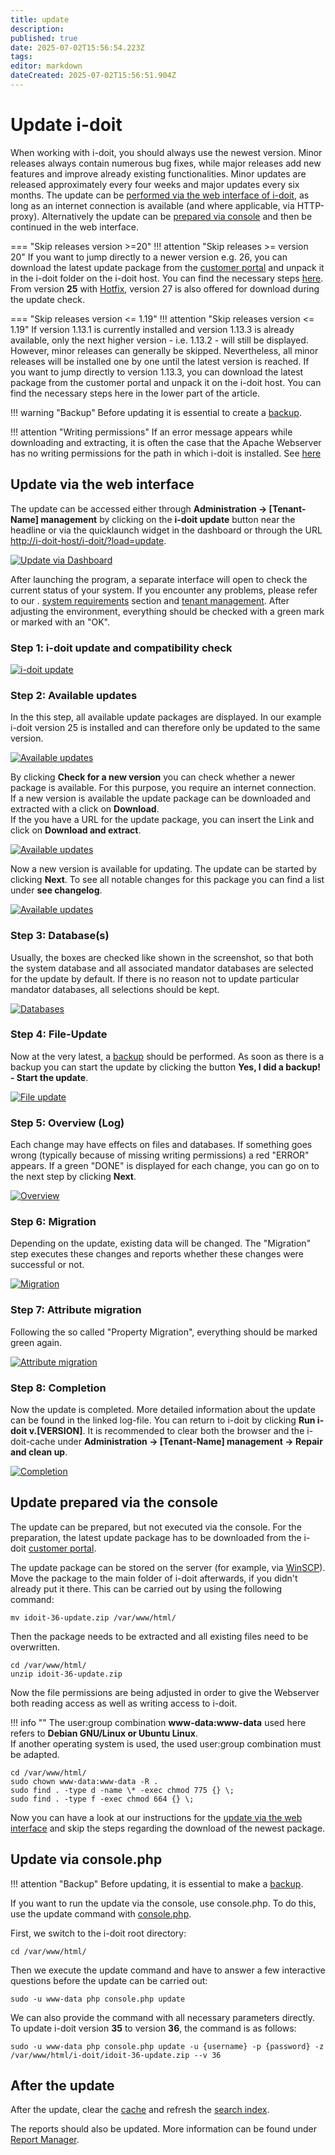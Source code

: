 ```yaml
---
title: update
description: 
published: true
date: 2025-07-02T15:56:54.223Z
tags: 
editor: markdown
dateCreated: 2025-07-02T15:56:51.904Z
---
```


# Update i-doit

When working with i-doit, you should always use the newest version. Minor releases always contain numerous bug fixes, while major releases add new features and improve already existing functionalities. Minor updates are released approximately every four weeks and major updates every six months. The update can be [performed via the web interface of i-doit](./update.md), as long as an internet connection is available (and where applicable, via HTTP-proxy). Alternatively the update can be [prepared via console](./update.md) and then be continued in the web interface.

=== "Skip releases version >=20"
    !!! attention "Skip releases >= version 20"
        If you want to jump directly to a newer version e.g. 26, you can download the latest update package from the [customer portal](../system-administration/customer-portal.md) and unpack it in the i-doit folder on the i-doit host. You can find the necessary steps [here](update.md#update-prepared-via-the-console).
        From version **25** with [Hotfix](../system-administration/hotfixes/hotfix-archive/index.md), version 27 is also offered for download during the update check.

=== "Skip releases version <= 1.19"
    !!! attention "Skip releases version <= 1.19"
        If version 1.13.1 is currently installed and version 1.13.3 is already available, only the next higher version - i.e. 1.13.2 - will still be displayed. However, minor releases can generally be skipped. Nevertheless, all minor releases will be installed one by one until the latest version is reached. If you want to jump directly to version 1.13.3, you can download the latest package from the customer portal and unpack it on the i-doit host. You can find the necessary steps here in the lower part of the article.

!!! warning "Backup"
    Before updating it is essential to create a [backup](./backup-and-recovery/index.md).

!!! attention "Writing permissions"
    If an error message appears while downloading and extracting, it is often the case that the Apache Webserver has no writing permissions for the path in which i-doit is installed. See [here](#update-prepared-via-the-console)

## Update via the web interface

The update can be accessed either through **Administration → [Tenant-Name] management** by clicking on the **i-doit update** button near the headline or via the quicklaunch widget in the dashboard or through the URL <http://i-doit-host/i-doit/?load=update>.

[![Update via Dashboard](../assets/images/en/maintenance-and-operation/update/1-update.png)](../assets/images/en/maintenance-and-operation/update/1-update.png)

After launching the program, a separate interface will open to check the current status of your system. If you encounter any problems, please refer to our . [system requirements](../installation/system-requirements.md) section and [tenant management](../system-administration/administration/tenant-management/index.md). After adjusting the environment, everything should be checked with a green mark or marked with an "OK".

### Step 1: i-doit update and compatibility check

[![i-doit update](../assets/images/en/maintenance-and-operation/update/2-update.png)](../assets/images/en/maintenance-and-operation/update/2-update.png)

### Step 2: Available updates

In the this step, all available update packages are displayed. In our example i-doit version 25 is installed and can therefore only be updated to the same version.

[![Available updates](../assets/images/en/maintenance-and-operation/update/3-update.png)](../assets/images/en/maintenance-and-operation/update/3-update.png)

By clicking **Check for a new version** you can check whether a newer package is available. For this purpose, you require an internet connection.<br>
If a new version is available the update package can be downloaded and extracted with a click on **Download**.<br>
If the you have a URL for the update package, you can insert the Link and click on **Download and extract**.

[![Available updates](../assets/images/en/maintenance-and-operation/update/4-update.png)](../assets/images/en/maintenance-and-operation/update/4-update.png)

Now a new version is available for updating. The update can be started by clicking **Next**. To see all notable changes for this package you can find a list under **see changelog**.

[![Available updates](../assets/images/en/maintenance-and-operation/update/5-update.png)](../assets/images/en/maintenance-and-operation/update/5-update.png)

### Step 3: Database(s)

Usually, the boxes are checked like shown in the screenshot, so that both the system database and all associated mandator databases are selected for the update by default. If there is no reason not to update particular mandator databases, all selections should be kept.

[![Databases](../assets/images/en/maintenance-and-operation/update/6-update.png)](../assets/images/en/maintenance-and-operation/update/6-update.png)

### Step 4: File-Update

Now at the very latest, a [backup](./backup-and-recovery/index.md) should be performed. As soon as there is a backup you can start the update by clicking the button **Yes, I did a backup! - Start the update**.

[![File update](../assets/images/en/maintenance-and-operation/update/7-update.png)](../assets/images/en/maintenance-and-operation/update/7-update.png)

### Step 5: Overview (Log)

Each change may have effects on files and databases. If something goes wrong (typically because of missing writing permissions) a red "ERROR" appears. If a green "DONE" is displayed for each change, you can go on to the next step by clicking **Next**.

[![Overview](../assets/images/en/maintenance-and-operation/update/8-update.png)](../assets/images/en/maintenance-and-operation/update/8-update.png)

### Step 6: Migration

Depending on the update, existing data will be changed. The "Migration" step executes these changes and reports whether these changes were successful or not.

[![Migration](../assets/images/en/maintenance-and-operation/update/9-update.png)](../assets/images/en/maintenance-and-operation/update/9-update.png)

### Step 7: Attribute migration

Following the so called "Property Migration", everything should be marked green again.

[![Attribute migration](../assets/images/en/maintenance-and-operation/update/10-update.png)](../assets/images/en/maintenance-and-operation/update/10-update.png)

### Step 8: Completion

Now the update is completed. More detailed information about the update can be found in the linked log-file. You can return to i-doit by clicking **Run i-doit v.[VERSION]**. It is recommended to clear both the browser and the i-doit-cache under **Administration → [Tenant-Name] management → Repair and clean up**.

[![Completion](../assets/images/en/maintenance-and-operation/update/11-update.png)](../assets/images/en/maintenance-and-operation/update/11-update.png)

## Update prepared via the console

The update can be prepared, but not executed via the console. For the preparation, the latest update package has to be downloaded from the i-doit [customer portal](../system-administration/customer-portal.md).

The update package can be stored on the server (for example, via [WinSCP](https://winscp.net/eng/index.php)). Move the package to the main folder of i-doit afterwards, if you didn't already put it there. This can be carried out by using the following command:

```shell
mv idoit-36-update.zip /var/www/html/
```

Then the package needs to be extracted and all existing files need to be overwritten.

```shell
cd /var/www/html/
unzip idoit-36-update.zip
```

Now the file permissions are being adjusted in order to give the Webserver both reading access as well as writing access to i-doit.

!!! info ""
    The user:group combination **www-data:www-data** used here refers to **Debian GNU/Linux or Ubuntu Linux**.<br>
    If another operating system is used, the used user:group combination must be adapted.

```shell
cd /var/www/html/
sudo chown www-data:www-data -R .
sudo find . -type d -name \* -exec chmod 775 {} \;
sudo find . -type f -exec chmod 664 {} \;
```

Now you can have a look at our instructions for the [update via the web interface](#update-via-the-web-interface) and skip the steps regarding the download of the newest package.

## Update via console.php

!!! attention "Backup"
    Before updating, it is essential to make a [backup](backup-and-recovery/index.md).

If you want to run the update via the console, use console.php. To do this, use the update command with [console.php](../automation-and-integration/cli/index.md).

First, we switch to the i-doit root directory:

```shell
cd /var/www/html/
```

Then we execute the update command and have to answer a few interactive questions before the update can be carried out:

```shell
sudo -u www-data php console.php update
```

We can also provide the command with all necessary parameters directly. To update i-doit version **35** to version **36**, the command is as follows:

```shell
sudo -u www-data php console.php update -u {username} -p {password} -z /var/www/html/i-doit/idoit-36-update.zip --v 36
```

## After the update

After the update, clear the [cache](../system-administration/administration/tenant-management/repair-and-clean-up.md#cache) and refresh the [search index](../system-administration/administration/tenant-management/repair-and-clean-up.md#other).

The reports should also be updated. More information can be found under [Report Manager](../evaluation/report-manager.md#updating-reports-after-an-update).
